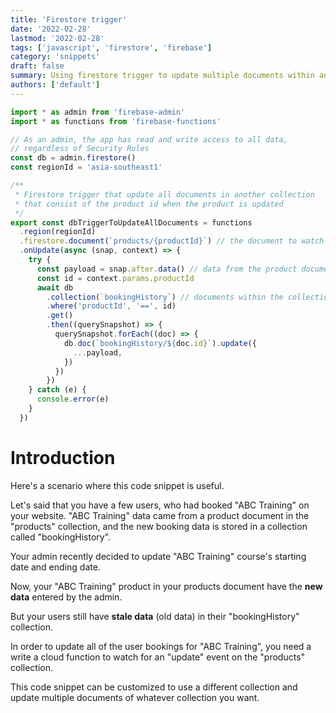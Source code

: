 ```yaml
---
title: 'Firestore trigger'
date: '2022-02-28'
lastmod: '2022-02-28'
tags: ['javascript', 'firestore', 'firebase']
category: 'snippets'
draft: false
summary: Using firestore trigger to update multiple documents within another collection, when the value of a field changes in a document.
authors: ['default']
---
```


```javascript
import * as admin from 'firebase-admin'
import * as functions from 'firebase-functions'

// As an admin, the app has read and write access to all data,
// regardless of Security Rules
const db = admin.firestore()
const regionId = 'asia-southeast1'

/**
 * Firestore trigger that update all documents in another collection
 * that consist of the product id when the product is updated
 */
export const dbTriggerToUpdateAllDocuments = functions
  .region(regionId)
  .firestore.document(`products/{productId}`) // the document to watch
  .onUpdate(async (snap, context) => {
    try {
      const payload = snap.after.data() // data from the product document
      const id = context.params.productId
      await db
        .collection(`bookingHistory`) // documents within the collection to update
        .where('productId', '==', id)
        .get()
        .then((querySnapshot) => {
          querySnapshot.forEach((doc) => {
            db.doc(`bookingHistory/${doc.id}`).update({
              ...payload,
            })
          })
        })
    } catch (e) {
      console.error(e)
    }
  })
```

# Introduction

Here's a scenario where this code snippet is useful.

Let's said that you have a few users, who had booked "ABC Training" on your website. "ABC Training" data came from a product document in the "products" collection, and the new booking data is stored in a collection called "bookingHistory".

Your admin recently decided to update "ABC Training" course's starting date and ending date.

Now, your "ABC Training" product in your products document have the **new data** entered by the admin.

But your users still have **stale data** (old data) in their "bookingHistory" collection.

In order to update all of the user bookings for "ABC Training", you need a write a cloud function to watch for an "update" event on the "products" collection.

This code snippet can be customized to use a different collection and update multiple documents of whatever collection you want.
